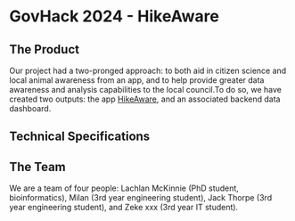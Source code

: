 # GovHack 2024 - HikeAware

## The Product
Our project had a two-pronged approach: to both aid in citizen science and local animal awareness from an app, and to help provide greater data awareness and analysis capabilities to the local council.To do so, we have created two outputs: the app [HikeAware](https://hikeaware.vercel.app/), and an associated backend data dashboard. 



## Technical Specifications




## The Team
We are a team of four people: Lachlan McKinnie (PhD student, bioinformatics), Milan (3rd year engineering student), Jack Thorpe (3rd year engineering student), and Zeke xxx (3rd year IT student).


